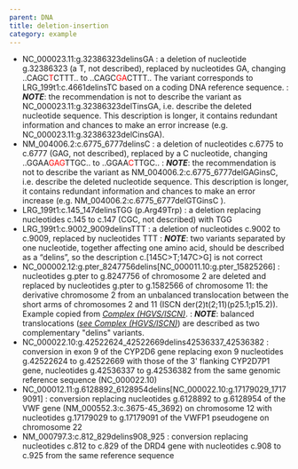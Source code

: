 ```yaml
---
parent: DNA
title: deletion-insertion
category: example
---
```


*	NC\_000023.11:g.32386323delinsGA
	:	a deletion of nucleotide g.32386323 (a T, not described), replaced by nucleotides GA, changing ..CAGC<font color="red">T</font>CTTT.. to ..CAGC<font color="red">GA</font>CTTT.. The variant corresponds to LRG\_199t1:c.4661delinsTC based on a coding DNA reference sequence.
	:	_**NOTE**_: the recommendation is not to describe the variant as NC\_000023.11:g.32386323delTinsGA, i.e. describe the deleted nucleotide sequence. This description is longer, it contains redundant information and chances to make an error increase (e.g. NC\_000023.11:g.32386323delCinsGA).
*	NM\_004006.2:c.6775\_6777delinsC 
	:	a deletion of nucleotides c.6775 to c.6777 (GAG, not described), replaced by a C nucleotide, changing ..GGAA<font color="red">GAG</font>TTGC.. to ..GGAA<font color="red">C</font>TTGC..
	:	_**NOTE**_: the recommendation is not to describe the variant as NM\_004006.2:c.6775\_6777delGAGinsC, i.e. describe the deleted nucleotide sequence. This description is longer, it contains redundant information and chances to make an error increase (e.g. NM\_004006.2:c.6775\_6777delGTGinsC ).
*	LRG\_199t1:c.145\_147delinsTGG (p.Arg49Trp)
	:	a deletion replacing nucleotides c.145 to c.147 (CGC, not described) with TGG
*	LRG\_199t1:c.9002\_9009delinsTTT
	:	a deletion of nucleotides c.9002 to c.9009, replaced by nucleotides TTT
	:	_**NOTE**_:	two variants separated by one nucleotide, together affecting one amino acid, should be described as a “delins”, so the description c.[145C>T;147C>G] is not correct
*	NC\_000002.12:g.pter\_8247756delins\[NC\_000011.10:g.pter\_15825266\]
	:	nucleotides g.pter to g.8247756 of chromosome 2 are deleted and replaced by nucleotides g.pter to g.1582566 of chromosome 11: the derivative chromosome 2 from an unbalanced translocation between the short arms of chromosomes 2 and 11 (ISCN der(2)t(2;11)(p25.1;p15.2)). Example copied from [_Complex (HGVS/ISCN)_](/recommendations/DNA/variant/complex/).
	:	_**NOTE**_:	balanced translocations ([_see Complex (HGVS/ISCN)_](/recommendations/DNA/variant/complex/)) are described as two complementary "delins" variants.
*	NC\_000022.10:g.42522624\_42522669delins42536337\_42536382
	:	conversion in exon 9 of the CYP2D6 gene replacing exon 9 nucleotides g.42522624 to g.42522669 with those of the 3' flanking CYP2D7P1 gene, nucleotides g.42536337 to g.42536382 from the same genomic reference sequence (NC\_000022.10)
*	NC\_000012.11:g.6128892\_6128954delins[NC\_000022.10:g.17179029\_17179091]
	:	conversion replacing nucleotides g.6128892 to g.6128954 of the VWF gene (NM\_000552.3:c.3675-45\_3692) on chromosome 12 with nucleotides g.17179029 to g.17179091 of the VWFP1 pseudogene on chromosome 22
*	NM\_000797.3:c.812\_829delins908\_925
	:	conversion replacing nucleotides c.812 to c.829 of the DRD4 gene with nucleotides c.908 to c.925 from the same reference sequence
